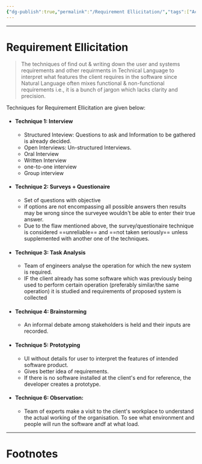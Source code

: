 ```yaml
---
{"dg-publish":true,"permalink":"/Requirement Ellicitation/","tags":["Academics","Software-Development"]}
---
```



---
# Requirement Ellicitation
> The techniques of find out & writing down the user and systems requirements and other requirments in Technical Language to interpret what features the client requires in the software since Natural Language often mixes functional & non-functional requirements i.e., it is a bunch of jargon which lacks clarity and precision.

Techniques for Requirement Ellicitation are given below:

- #### Technique 1: Interview
	- Structured Inteview: Questions to ask and Information to be gathered is already decided.
	- Open Interviews: Un-structured Interviews.
	- Oral Interview
	- Written Interview
	- one-to-one interview
	- Group interview
- #### Technique 2: Surveys + Questionaire
	- Set of questions with objective
	- if options are not encompassing all possible answers then results may be wrong since the surveyee wouldn't be able to enter their true answer.
	- Due to the flaw mentioned above, the survey/questionaire technique is considered ==unreliable== and ==not taken seriously== unless supplemented with another one of the techniques.
- #### Technique 3: Task Analysis
	- Team of engineers analyse the operation for which the new system is required.
	- IF the client already has some software which was previously being used to perform certain operation (preferably similar/the same operation) it is studied and requirements of proposed system is collected
- #### Technique 4: Brainstorming
	- An informal debate among stakeholders is held and their inputs are recorded.
- #### Technique 5: Prototyping
	- UI without details for user to interpret the features of intended software product.
	- Gives better idea of requirements.
	- If there is no software installed at the client's end for reference, the developer creates a prototype.
- #### Technique 6: Observation:
	- Team of experts make a visit to the client's workplace to understand the actual working of the organisation. To see what environment and people will run the software andf at what load.


---
# Footnotes